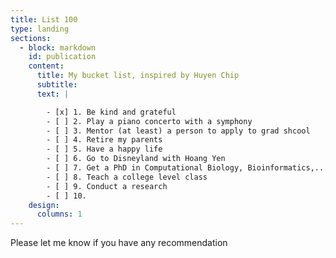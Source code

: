 ```yaml
---
title: List 100
type: landing
sections:
  - block: markdown
    id: publication
    content:
      title: My bucket list, inspired by Huyen Chip
      subtitle: 
      text: |

        - [x] 1. Be kind and grateful
        - [ ] 2. Play a piano concerto with a symphony
        - [ ] 3. Mentor (at least) a person to apply to grad shcool
        - [ ] 4. Retire my parents
        - [ ] 5. Have a happy life
        - [ ] 6. Go to Disneyland with Hoang Yen
        - [ ] 7. Get a PhD in Computational Biology, Bioinformatics,....
        - [ ] 8. Teach a college level class
        - [ ] 9. Conduct a research
        - [ ] 10. 
    design:
      columns: 1
---
```

Please let me know if you have any recommendation
